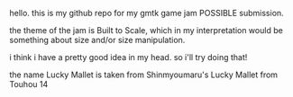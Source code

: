 hello. this is my github repo for my gmtk game jam POSSIBLE submission.

the theme of the jam is Built to Scale, which in my interpretation would be something about size and/or size manipulation.

i think i have a pretty good idea in my head. so i'll try doing that!

the name Lucky Mallet is taken from Shinmyoumaru's Lucky Mallet from Touhou 14
